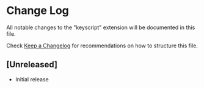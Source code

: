 # Change Log

All notable changes to the "keyscript" extension will be documented in this file.

Check [Keep a Changelog](http://keepachangelog.com/) for recommendations on how to structure this file.

## [Unreleased]

- Initial release